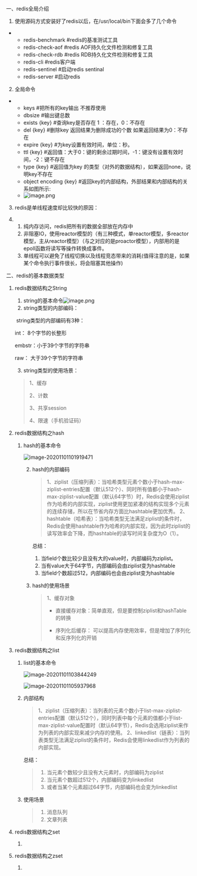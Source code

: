 一、redis全局介绍

1.  使用源码方式安装好了redis以后，在/usr/local/bin下面会多了几个命令

- - redis-benchmark     #redis的基准测试工具
  - redis-check-aof       #redis AOF持久化文件检测和修复工具
  - redis-check-rdb      #redis RDB持久化文件检测和修复工具
  - redis-cli                   #redis客户端
  - redis-sentinel          #启动redis sentinal
  - redis-server      #启动redis

2. 全局命令

- - keys                #把所有的key输出 不推荐使用
  - dbsize              #输出键总数
  - exists {key}         #查询key是否存在 1 ：存在，0：不存在
  - del {key}            #删除key  返回结果为删除成功的个数  如果返回结果为0：不存在
  - expire {key}          #为key设置有效时间，单位：秒。
  - ttl {key}                 #返回值：大于0：键的剩余过期时间，-1：键没有设置有效时间，-2：键不存在
  - type {key}             #返回值为key 的类型（对外的数据结构），如果返回none，说明key不存在
  - object encoding {key}  #返回key的内部结构，外部结果和内部结构的关系如图所示:
  - ![image.png](D:\note\images\redis\redis-data-struct.png)

3. redis是单线程速度却比较快的原因：

1. 1. 纯内存访问，redis把所有的数据全部放在内存中
   2. 非阻塞IO，使用reactor模型的（有三种模式，单reactor模型，多reactor模型，主从reactor模型）（与之对应的是proactor模型），内部用的是epoll函数将读写等操作转换成事件。
   3. 单线程可以避免了线程切换以及线程竞态带来的消耗(值得注意的是，如果某个命令执行事件很长，将会阻塞其他操作)

二、redis的基本数据类型

1. redis数据结构之String

   1. string的基本命令![image.png](D:\note\images\redis\redis-string-time-complexity.png)
   2. string类型的内部编码：

   ​	string类型的内部编码有3种：

   	int： 8个字节的长整形
   	
   	embstr：小于39个字节的字符串
   	
   	raw： 大于39个字节的字符串

   3.  string类型的使用场景：

   	>1、缓存
	>
   	>2、计数
   	>
   	>3、共享session
   	>
   	>4、限速（手机验证码）
   
2. redis数据结构之hash
   
   1. hash的基本命令
   
      ![image-20201101101919471](D:\note\images\redis\redis-hash-command-and-time-complexity.png)
   
      2. hash的内部编码
   
         > 1、ziplist（压缩列表）：当哈希类型元素个数小于hash-max-ziplist-entries配置（默认512个）、同时所有值都小于hash-max-ziplist-value配置（默认64字节）时，Redis会使用ziplist作为哈希的内部实现，ziplist使用更加紧凑的结构实现多个元素的连续存储，所以在节省内存方面比hashtable更加优秀。
         > 2、hashtable（哈希表）：当哈希类型无法满足ziplist的条件时，Redis会使用hashtable作为哈希的内部实现，因为此时ziplist的读写效率会下降，而hashtable的读写时间复杂度为O（1）。 
   
         总结：
   
         1. 当field个数比较少且没有大的value时，内部编码为ziplist。
         2. 当有value大于64字节，内部编码会由ziplist变为hashtable
         3. 当field个数超过512，内部编码也会由ziplist变为hashtable
   
      3. hash的使用场景
   
         >1、缓存对象
         >
         >-  直接缓存对象：简单直观，但是要控制ziplist和hashTable的转换
         >
         >-  序列化后缓存： 可以提高内存使用效率，但是增加了序列化和反序列化的开销
   
3. redis数据结构之list
   
   1. list的基本命令
   
      ![image-20201101103844249](D:\note\images\redis\redis-list-command-and-time-complexity.png)
   
      ![image-20201101105937968](D:\note\images\redis\redis-list-command-and-time-complexity-2.png)
   
   2. 内部结构
   
      >1、ziplist（压缩列表）：当列表的元素个数小于list-max-ziplist-entries配置（默认512个），同时列表中每个元素的值都小于list-max-ziplist-value配置时（默认64字节），Redis会选用ziplist来作为列表的内部实现来减少内存的使用。
      >2、linkedlist（链表）：当列表类型无法满足ziplist的条件时，Redis会使用linkedlist作为列表的内部实现。
   
      总结：
   
      > 1. 当元素个数较少且没有大元素时，内部编码为ziplist
      > 2. 当元素个数超过512个，内部编码变为linkedlist
      > 3. 或者当某个元素超过64字节，内部编码也会变为linkedlist
   
   3. 使用场景
   
      > 1. 消息队列
      > 2. 文章列表
   
4. redis数据结构之set
   
   1. 
   
5. redis数据结构之zset
   
   1. 